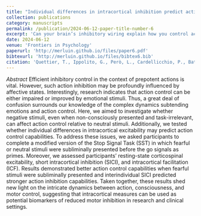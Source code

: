 ```yaml
---
title: "Individual differences in intracortical inhibition predict action control when facing emotional stimuli"
collection: publications
category: manuscripts
permalink: /publication/2024-06-12-paper-title-number-6
excerpt: 'Can your brain’s inhibitory wiring explain how you control actions in the face of fear—even without knowing it?'
date: 2024-06-12
venue: 'Frontiers in Psychology'
paperurl: 'http://merluin.github.io/files/paper6.pdf'
bibtexurl: 'http://merluin.github.io/files/bibtex6.bib'
citation: 'Quettier, T., Ippolito, G., Però, L., Cardellicchio, P., Battaglia, S., & Borgomaneri, S. (2024). Individual differences in intracortical inhibition predict action control when facing emotional stimuli. Frontiers in Psychology, 15, 1391723. https://doi.org/10.3389/fpsyg.2024.1391723'
---
```

*Abstract*
Efficient inhibitory control in the context of prepotent actions is vital. However, such action inhibition may be profoundly influenced by affective states. Interestingly, research indicates that action control can be either impaired or improved by emotional stimuli. Thus, a great deal of confusion surrounds our knowledge of the complex dynamics subtending emotions and action control. Here, we aimed to investigate whether negative stimuli, even when non-consciously presented and task-irrelevant, can affect action control relative to neutral stimuli. Additionally, we tested whether individual differences in intracortical excitability may predict action control capabilities. To address these issues, we asked participants to complete a modified version of the Stop Signal Task (SST) in which fearful or neutral stimuli were subliminally presented before the go signals as primes. Moreover, we assessed participants’ resting-state corticospinal excitability, short intracortical inhibition (SICI), and intracortical facilitation (ICF). Results demonstrated better action control capabilities when fearful stimuli were subliminally presented and interindividual SICI predicted stronger action inhibition capabilities. Taken together, these results shed new light on the intricate dynamics between action, consciousness, and motor control, suggesting that intracortical measures can be used as potential biomarkers of reduced motor inhibition in research and clinical settings.
